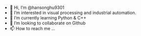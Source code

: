 - 👋 Hi, I’m @hansonghu9301
- 👀 I’m interested in visual processing and industrial automation.
- 🌱 I’m currently learning Python & C++
- 💞️ I’m looking to collaborate on Github
- 📫 How to reach me ...

<!---
hansonghu9301/hansonghu9301 is a ✨ special ✨ repository because its `README.md` (this file) appears on your GitHub profile.
You can click the Preview link to take a look at your changes.
--->
